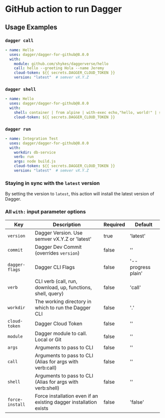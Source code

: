 # GitHub action to run Dagger

## Usage Examples

### `dagger call`

```yaml
- name: Hello
  uses: dagger/dagger-for-github@8.0.0
  with:
    module: github.com/shykes/daggerverse/hello
    call: hello --greeting Hola --name Jeremy
    cloud-token: ${{ secrets.DAGGER_CLOUD_TOKEN }}
    version: "latest"  # semver vX.Y.Z
```

### `dagger shell`

```yaml
- name: Hello
  uses: dagger/dagger-for-github@8.0.0
  with:
    shell: container | from alpine | with-exec echo,"hello, world!" | stdout
    cloud-token: ${{ secrets.DAGGER_CLOUD_TOKEN }}
```

### `dagger run`

```yaml
- name: Integration Test
  uses: dagger/dagger-for-github@8.0.0
  with:
    workdir: db-service
    verb: run
    args: node build.js
    cloud-token: ${{ secrets.DAGGER_CLOUD_TOKEN }}
    version: "latest"  # semver vX.Y.Z
```

### Staying in sync with the `latest` version

By setting the version to `latest`, this action will install the latest version of Dagger.

### All `with:` input parameter options

| Key             | Description                                                       | Required | Default            |
| --------------- | ----------------------------------------------------------------- | -------- | ------------------ |
| `version`       | Dagger Version. Use semver vX.Y.Z or 'latest'                     | true     | 'latest'           |
| `commit`        | Dagger Dev Commit (overrides `version`)                           | false    | ''                 |
| `dagger-flags`  | Dagger CLI Flags                                                  | false    | '--progress plain' |
| `verb`          | CLI verb (call, run, download, up, functions, shell, query)       | false    | 'call'             |
| `workdir`       | The working directory in which to run the Dagger CLI              | false    | '.'                |
| `cloud-token`   | Dagger Cloud Token                                                | false    | ''                 |
| `module`        | Dagger module to call. Local or Git                               | false    | ''                 |
| `args`          | Arguments to pass to CLI                                          | false    | ''                 |
| `call`          | Arguments to pass to CLI (Alias for args with verb:call)          | false    | ''                 |
| `shell`         | Arguments to pass to CLI (Alias for args with verb:shell)         | false    | ''                 |
| `force-install` | Force installation even if an existing dagger installation exists | false    | 'false'            |
